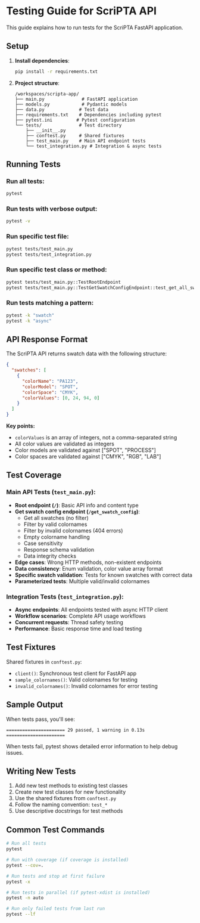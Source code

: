 # Testing Guide for ScriPTA API

This guide explains how to run tests for the ScriPTA FastAPI application.

## Setup

1. **Install dependencies**:
   ```bash
   pip install -r requirements.txt
   ```

2. **Project structure**:
   ```
   /workspaces/scripta-app/
   ├── main.py              # FastAPI application
   ├── models.py            # Pydantic models
   ├── data.py             # Test data
   ├── requirements.txt    # Dependencies including pytest
   ├── pytest.ini         # Pytest configuration
   └── tests/              # Test directory
       ├── __init__.py
       ├── conftest.py     # Shared fixtures
       ├── test_main.py    # Main API endpoint tests
       └── test_integration.py # Integration & async tests
   ```

## Running Tests

### Run all tests:
```bash
pytest
```

### Run tests with verbose output:
```bash
pytest -v
```

### Run specific test file:
```bash
pytest tests/test_main.py
pytest tests/test_integration.py
```

### Run specific test class or method:
```bash
pytest tests/test_main.py::TestRootEndpoint
pytest tests/test_main.py::TestGetSwatchConfigEndpoint::test_get_all_swatches_without_filter
```

### Run tests matching a pattern:
```bash
pytest -k "swatch"
pytest -k "async"
```

## API Response Format

The ScriPTA API returns swatch data with the following structure:

```json
{
  "swatches": [
    {
      "colorName": "PA123",
      "colorModel": "SPOT",
      "colorSpace": "CMYK",
      "colorValues": [0, 24, 94, 0]
    }
  ]
}
```

**Key points:**
- `colorValues` is an array of integers, not a comma-separated string
- All color values are validated as integers
- Color models are validated against ["SPOT", "PROCESS"]
- Color spaces are validated against ["CMYK", "RGB", "LAB"]

## Test Coverage

### Main API Tests (`test_main.py`):
- **Root endpoint (`/`)**: Basic API info and content type
- **Get swatch config endpoint (`/get_swatch_config`)**:
  - Get all swatches (no filter)
  - Filter by valid colornames
  - Filter by invalid colornames (404 errors)
  - Empty colorname handling
  - Case sensitivity
  - Response schema validation
  - Data integrity checks
- **Edge cases**: Wrong HTTP methods, non-existent endpoints
- **Data consistency**: Enum validation, color value array format
- **Specific swatch validation**: Tests for known swatches with correct data
- **Parameterized tests**: Multiple valid/invalid colornames

### Integration Tests (`test_integration.py`):
- **Async endpoints**: All endpoints tested with async HTTP client
- **Workflow scenarios**: Complete API usage workflows
- **Concurrent requests**: Thread safety testing
- **Performance**: Basic response time and load testing

## Test Fixtures

Shared fixtures in `conftest.py`:
- `client()`: Synchronous test client for FastAPI app
- `sample_colornames()`: Valid colornames for testing
- `invalid_colornames()`: Invalid colornames for error testing

## Sample Output

When tests pass, you'll see:
```
====================== 29 passed, 1 warning in 0.13s ======================
```

When tests fail, pytest shows detailed error information to help debug issues.

## Writing New Tests

1. Add new test methods to existing test classes
2. Create new test classes for new functionality
3. Use the shared fixtures from `conftest.py`
4. Follow the naming convention: `test_*`
5. Use descriptive docstrings for test methods

## Common Test Commands

```bash
# Run all tests
pytest

# Run with coverage (if coverage is installed)
pytest --cov=.

# Run tests and stop at first failure
pytest -x

# Run tests in parallel (if pytest-xdist is installed)
pytest -n auto

# Run only failed tests from last run
pytest --lf
```
